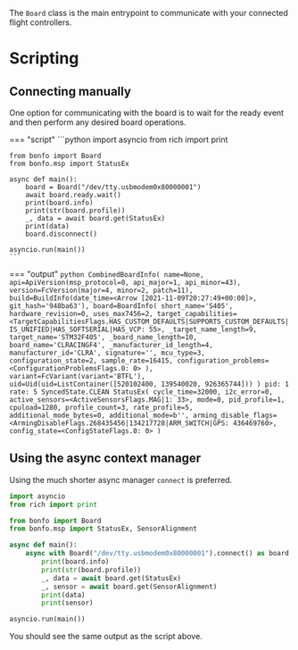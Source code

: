 The `Board` class is the main entrypoint to communicate with your connected flight controllers.

# Scripting

## Connecting manually

One option for communicating with the board is to wait for the ready event and then perform any desired board operations.

=== "script"
    ```python
    import asyncio
    from rich import print

    from bonfo import Board
    from bonfo.msp import StatusEx

    async def main():
        board = Board("/dev/tty.usbmodem0x80000001")
        await board.ready.wait()
        print(board.info)
        print(str(board.profile))
        _, data = await board.get(StatusEx)
        print(data)
        board.disconnect()

    asyncio.run(main())
    ```

=== "output"
    ```python
    CombinedBoardInfo(
        name=None,
        api=ApiVersion(msp_protocol=0, api_major=1, api_minor=43),
        version=FcVersion(major=4, minor=2, patch=11),
        build=BuildInfo(date_time=<Arrow [2021-11-09T20:27:49+00:00]>, git_hash='948ba63'),
        board=BoardInfo(
            short_name='S405',
            hardware_revision=0,
            uses_max7456=2,
            target_capabilities=<TargetCapabilitiesFlags.HAS_CUSTOM_DEFAULTS|SUPPORTS_CUSTOM_DEFAULTS|IS_UNIFIED|HAS_SOFTSERIAL|HAS_VCP: 55>,
            _target_name_length=9,
            target_name='STM32F405',
            _board_name_length=10,
            board_name='CLRACINGF4',
            _manufacturer_id_length=4,
            manufacturer_id='CLRA',
            signature='',
            mcu_type=3,
            configuration_state=2,
            sample_rate=16415,
            configuration_problems=<ConfigurationProblemsFlags.0: 0>
        ),
        variant=FcVariant(variant='BTFL'),
        uid=Uid(uid=ListContainer([520102400, 139540020, 926365744]))
    )
    pid: 1 rate: 5 SyncedState.CLEAN
    StatusEx(
        cycle_time=32000,
        i2c_error=0,
        active_sensors=<ActiveSensorsFlags.MAG|1: 33>,
        mode=0,
        pid_profile=1,
        cpuload=1280,
        profile_count=3,
        rate_profile=5,
        additional_mode_bytes=0,
        additional_mode=b'',
        arming_disable_flags=<ArmingDisableFlags.268435456|134217728|ARM_SWITCH|GPS: 436469760>,
        config_state=<ConfigStateFlags.0: 0>
    )
    ```

## Using the async context manager

Using the much shorter async manager `connect` is preferred.

``` python
import asyncio
from rich import print

from bonfo import Board
from bonfo.msp import StatusEx, SensorAlignment

async def main():
    async with Board("/dev/tty.usbmodem0x80000001").connect() as board:
        print(board.info)
        print(str(board.profile))
        _, data = await board.get(StatusEx)
        _, sensor = await board.get(SensorAlignment)
        print(data)
        print(sensor)

asyncio.run(main())
```

You should see the same output as the script above.
